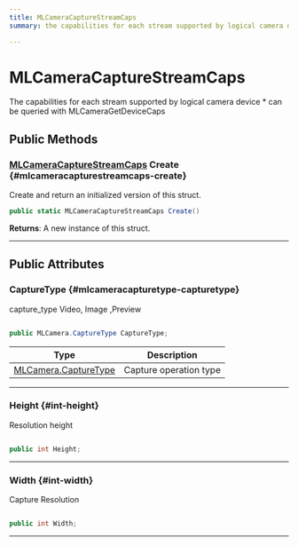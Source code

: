 ```yaml
---
title: MLCameraCaptureStreamCaps
summary: the capabilities for each stream supported by logical camera device  can be queried with mlcameragetdevicecaps 

---
```


# MLCameraCaptureStreamCaps




The capabilities for each stream supported by logical camera device &#42; can be queried with MLCameraGetDeviceCaps   





## Public Methods

### [MLCameraCaptureStreamCaps](/versioned_docs/version-31-Aug-2023/unity-api/api/UnityEngine.XR.MagicLeap/MLCameraBase/NativeBindings/UnityEngine.XR.MagicLeap.MLCameraBase.NativeBindings.MLCameraCaptureStreamCaps.md) Create {#mlcameracapturestreamcaps-create}

Create and return an initialized version of this struct. 

```csharp
public static MLCameraCaptureStreamCaps Create()
```






**Returns**: A new instance of this struct.



-----------

## Public Attributes

### CaptureType {#mlcameracapturetype-capturetype}

capture&#95;type Video, Image ,Preview 

```csharp

public MLCamera.CaptureType CaptureType;

```

| Type | Description  | 
|--|--|
| [MLCamera.CaptureType](/versioned_docs/version-31-Aug-2023/unity-api/api/UnityEngine.XR.MagicLeap/MLCameraBase/UnityEngine.XR.MagicLeap.MLCameraBase.md#enums-capturetype) | Capture operation type  |





-----------

### Height {#int-height}

Resolution height 

```csharp

public int Height;

```






-----------

### Width {#int-width}

Capture Resolution 

```csharp

public int Width;

```






-----------


